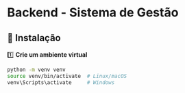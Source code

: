 # Backend - Sistema de Gestão

## 📌 Instalação

1️⃣ **Crie um ambiente virtual**
```bash
python -m venv venv
source venv/bin/activate  # Linux/macOS
venv\Scripts\activate     # Windows
